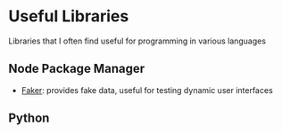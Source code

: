 # Useful Libraries
Libraries that I often find useful for programming in various languages


## Node Package Manager
- [Faker](https://www.npmjs.com/package/faker): provides fake data, useful for testing dynamic user interfaces



## Python
